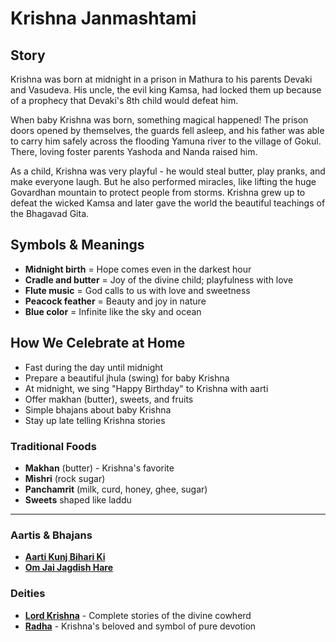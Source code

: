 # Krishna Janmashtami

## Story

Krishna was born at midnight in a prison in Mathura to his parents Devaki and Vasudeva. His uncle, the evil king Kamsa, had locked them up because of a prophecy that Devaki's 8th child would defeat him.

When baby Krishna was born, something magical happened! The prison doors opened by themselves, the guards fell asleep, and his father was able to carry him safely across the flooding Yamuna river to the village of Gokul. There, loving foster parents Yashoda and Nanda raised him.

As a child, Krishna was very playful - he would steal butter, play pranks, and make everyone laugh. But he also performed miracles, like lifting the huge Govardhan mountain to protect people from storms. Krishna grew up to defeat the wicked Kamsa and later gave the world the beautiful teachings of the Bhagavad Gita.

## Symbols & Meanings

- **Midnight birth** = Hope comes even in the darkest hour
- **Cradle and butter** = Joy of the divine child; playfulness with love
- **Flute music** = God calls to us with love and sweetness
- **Peacock feather** = Beauty and joy in nature
- **Blue color** = Infinite like the sky and ocean

## How We Celebrate at Home

- Fast during the day until midnight
- Prepare a beautiful jhula (swing) for baby Krishna
- At midnight, we sing "Happy Birthday" to Krishna with aarti
- Offer makhan (butter), sweets, and fruits
- Simple bhajans about baby Krishna
- Stay up late telling Krishna stories

### Traditional Foods
- **Makhan** (butter) - Krishna's favorite
- **Mishri** (rock sugar)
- **Panchamrit** (milk, curd, honey, ghee, sugar)
- **Sweets** shaped like laddu

---

### Aartis & Bhajans

- **[Aarti Kunj Bihari Ki](../section2-aartis-bhajans/01-aarti-kunj-bihari.md)**
- **[Om Jai Jagdish Hare](../section2-aartis-bhajans/10-om-jai-jagdish-hare.md)**

### Deities

- **[Lord Krishna](../section3-deities/04-lord-krishna.md)** - Complete stories of the divine cowherd
- **[Radha](../section3-deities/09-radha.md)** - Krishna's beloved and symbol of pure devotion